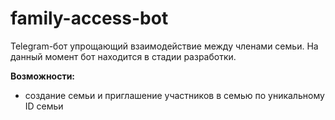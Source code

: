 # family-access-bot

Telegram-бот упрощающий взаимодействие между членами семьи. На данный момент бот находится в стадии разработки.


**Возможности:**
- создание семьи и приглашение участников в семью по уникальному ID семьи